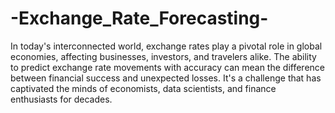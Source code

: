 # -Exchange_Rate_Forecasting-
In today's interconnected world, exchange rates play a pivotal role in global economies, affecting businesses, investors, and travelers alike. The ability to predict exchange rate movements with accuracy can mean the difference between financial success and unexpected losses. It's a challenge that has captivated the minds of economists, data scientists, and finance enthusiasts for decades.

